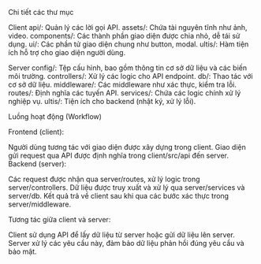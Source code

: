 Chi tiết các thư mục

Client
api/: Quản lý các lời gọi API.
assets/: Chứa tài nguyên tĩnh như ảnh, video.
components/: Các thành phần giao diện được chia nhỏ, dễ tái sử dụng.
ui/: Các phần tử giao diện chung như button, modal.
ultis/: Hàm tiện ích hỗ trợ cho giao diện người dùng.

Server
config/: Tệp cấu hình, bao gồm thông tin cơ sở dữ liệu và các biến môi trường.
controllers/: Xử lý các logic cho API endpoint.
db/: Thao tác với cơ sở dữ liệu.
middleware/: Các middleware như xác thực, kiểm tra lỗi.
routes/: Định nghĩa các tuyến API.
services/: Chứa các logic chính xử lý nghiệp vụ.
ultis/: Tiện ích cho backend (nhật ký, xử lý lỗi).

Luồng hoạt động (Workflow)

Frontend (client):

Người dùng tương tác với giao diện được xây dựng trong client.
Giao diện gửi request qua API được định nghĩa trong client/src/api đến server.
Backend (server):

Các request được nhận qua server/routes, xử lý logic trong server/controllers.
Dữ liệu được truy xuất và xử lý qua server/services và server/db.
Kết quả trả về client sau khi qua các bước xác thực trong server/middleware.

Tương tác giữa client và server:

Client sử dụng API để lấy dữ liệu từ server hoặc gửi dữ liệu lên server.
Server xử lý các yêu cầu này, đảm bảo dữ liệu phản hồi đúng yêu cầu và bảo mật.